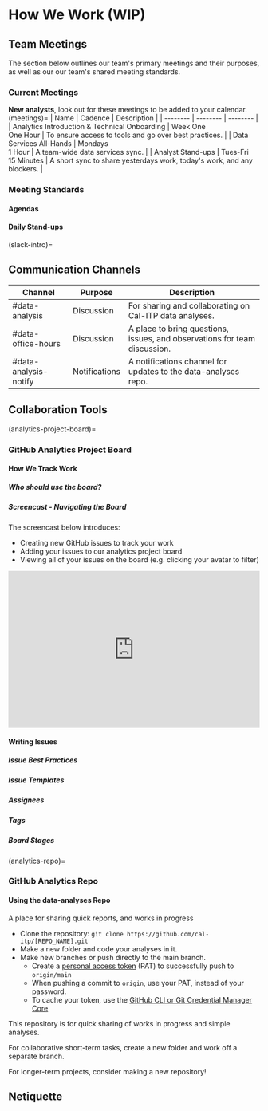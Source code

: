 # How We Work (WIP)

## Team Meetings

The section below outlines our team's primary meetings and their purposes, as well as our our team's shared meeting standards.

### Current Meetings
**New analysts**, look out for these meetings to be added to your calendar.
(meetings)=
| Name | Cadence | Description |
| -------- | -------- | -------- |
| Analytics Introduction & Technical Onboarding | Week One  <br/> One Hour | To ensure access to tools and go over best practices. |
| Data Services All-Hands | Mondays <br/> 1 Hour | A team-wide data services sync. |
| Analyst Stand-ups | Tues-Fri <br/> 15 Minutes | A short sync to share yesterdays work, today's work, and any blockers. |

### Meeting Standards

#### Agendas

#### Daily Stand-ups

(slack-intro)=
## Communication Channels

| Channel | Purpose | Description |
| -------- | -------- | -------- |
| #data-analysis | Discussion | For sharing and collaborating on Cal-ITP data analyses. |
| #data-office-hours | Discussion | A place to bring questions, issues, and observations for team discussion. |
| #data-analysis-notify | Notifications | A notifications channel for updates to the data-analyses repo. |

## Collaboration Tools

(analytics-project-board)=
### GitHub Analytics Project Board

#### How We Track Work

##### Who should use the board?

##### Screencast - Navigating the Board
The screencast below introduces:
* Creating new GitHub issues to track your work
* Adding your issues to our analytics project board
* Viewing all of your issues on the board (e.g. clicking your avatar to filter)

<div style="position: relative; padding-bottom: 62.5%; height: 0;"><iframe src="https://www.loom.com/embed/a7332ee2e1c040edbf2d11da70b4c3ea" frameborder="0" webkitallowfullscreen mozallowfullscreen allowfullscreen style="position: absolute; top: 0; left: 0; width: 100%; height: 100%;"></iframe></div>

#### Writing Issues

##### Issue Best Practices

##### Issue Templates

##### Assignees

##### Tags

##### Board Stages

(analytics-repo)=
### GitHub Analytics Repo

#### Using the data-analyses Repo
A place for sharing quick reports, and works in progress
* Clone the repository: `git clone https://github.com/cal-itp/[REPO_NAME].git`
* Make a new folder and code your analyses in it.
* Make new branches or push directly to the main branch.
    * Create a [personal access token](https://docs.github.com/en/authentication/keeping-your-account-and-data-secure/creating-a-personal-access-token) (PAT) to successfully push to `origin/main`
    * When pushing a commit to `origin`, use your PAT, instead of your password.
    * To cache your token, use the [GitHub CLI or Git Credential Manager Core](https://docs.github.com/en/get-started/getting-started-with-git/caching-your-github-credentials-in-git)

This repository is for quick sharing of works in progress and simple analyses.

For collaborative short-term tasks, create a new folder and work off a separate branch.

For longer-term projects, consider making a new repository!

## Netiquette
